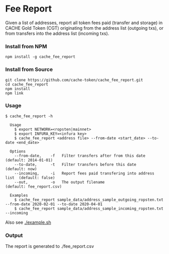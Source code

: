 # Fee Report

Given a list of addresses, report all token fees paid (transfer and storage) in CACHE Gold Token (CGT) originating from the address list (outgoing txs), or from transfers into the address list (incoming txs).

### Install from NPM

```
npm install -g cache_fee_report
```

### Install from Source
```
git clone https://github.com/cache-token/cache_fee_report.git
cd cache_fee_report
npm install
npm link
```

### Usage
```
$ cache_fee_report -h

  Usage
    $ export NETWORK=<ropsten|mainnet>
    $ export INFURA_KEY=<infura key>
    $ cache_fee_report <address file> --from-date <start_date> --to-date <end_date>

  Options
    --from-date,    -f   Filter transfers after from this date           (default: 2014-01-01)
    --to-date,      -t   Filter transfers before this date               (default: now)
    --incoming,     -i   Report fees paid transfering into address list  (default: false)
    --out,          -o   The output filename                             (default: fee_report.csv)

  Examples
    $ cache_fee_report sample_data/address_sample_outgoing_ropsten.txt --from-date 2020-02-01 --to-date 2020-04-01
    $ cache_fee_report sample_data/address_sample_incoming_ropsten.txt --incoming
```

Also see [./example.sh](./example.sh)

### Output

The report is generated to ./fee_report.csv
